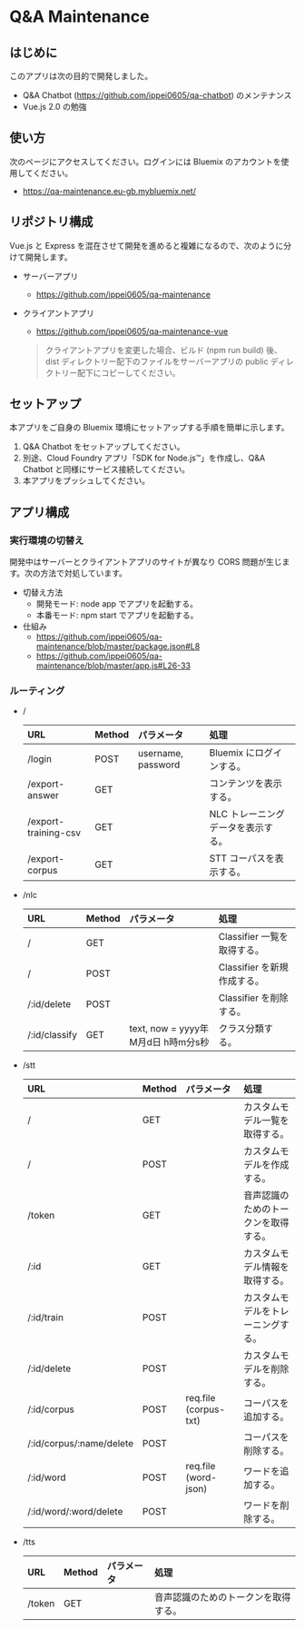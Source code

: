 # Q&A Maintenance

## はじめに
このアプリは次の目的で開発しました。
* Q&A Chatbot (https://github.com/ippei0605/qa-chatbot) のメンテナンス
* Vue.js 2.0 の勉強

## 使い方
次のページにアクセスしてください。ログインには Bluemix のアカウントを使用してください。
* https://qa-maintenance.eu-gb.mybluemix.net/

## リポジトリ構成
Vue.js と Express を混在させて開発を進めると複雑になるので、次のように分けて開発します。
* サーバーアプリ
    - https://github.com/ippei0605/qa-maintenance
* クライアントアプリ
    - https://github.com/ippei0605/qa-maintenance-vue

    > クライアントアプリを変更した場合、ビルド (npm run build) 後、dist ディレクトリー配下のファイルをサーバーアプリの public ディレクトリー配下にコピーしてください。
    
## セットアップ
本アプリをご自身の Bluemix 環境にセットアップする手順を簡単に示します。

1. Q&A Chatbot をセットアップしてください。
1. 別途、Cloud Foundry アプリ「SDK for Node.js™」を作成し、Q&A Chatbot と同様にサービス接続してください。
1. 本アプリをプッシュしてください。

## アプリ構成

### 実行環境の切替え
開発中はサーバーとクライアントアプリのサイトが異なり CORS 問題が生じます。次の方法で対処しています。
* 切替え方法
    - 開発モード: node app でアプリを起動する。
    - 本番モード: npm start でアプリを起動する。
* 仕組み
    - https://github.com/ippei0605/qa-maintenance/blob/master/package.json#L8
    - https://github.com/ippei0605/qa-maintenance/blob/master/app.js#L26-33

### ルーティング
* /

    | URL                      | Method | パラメータ             | 処理           　               |
    | :----------------------- | :----- | :-------------------- |:------------------------------ |
    | /login                   | POST   | username, password    | Bluemix にログインする。         |
    | /export-answer           | GET    |                       | コンテンツを表示する。            |
    | /export-training-csv     | GET    |                       | NLC トレーニングデータを表示する。 |
    | /export-corpus           | GET    |                       | STT コーパスを表示する。          |

* /nlc

    | URL                      | Method | パラメータ                        | 処理           　               |
    | :----------------------- | :----- | :------------------------------- |:------------------------------ |
    | /                        | GET    |                                  | Classifier 一覧を取得する。      |
    | /                        | POST   |                                  | Classifier を新規作成する。      |
    | /:id/delete              | POST   |                                  | Classifier を削除する。         |
    | /:id/classify            | GET    | text, now = yyyy年M月d日 h時m分s秒 | クラス分類する。                 |

* /stt

    | URL                      | Method | パラメータ             | 処理           　               |
    | :----------------------- | :----- | :-------------------- |:------------------------------ |
    | /                        | GET    |                       | カスタムモデル一覧を取得する。     |
    | /                        | POST   |                       | カスタムモデルを作成する。        |
    | /token                   | GET    |                       | 音声認識のためのトークンを取得する。|
    | /:id                     | GET    |                       | カスタムモデル情報を取得する。     |
    | /:id/train               | POST   |                       | カスタムモデルをトレーニングする。 |
    | /:id/delete              | POST   |                       | カスタムモデルを削除する。        |
    | /:id/corpus              | POST   | req.file (corpus-txt) | コーパスを追加する。             |
    | /:id/corpus/:name/delete | POST   |                       | コーパスを削除する。             |
    | /:id/word                | POST   | req.file (word-json)  | ワードを追加する。               |
    | /:id/word/:word/delete   | POST   |                       | ワードを削除する。               |

* /tts

    | URL                      | Method | パラメータ             | 処理           　               |
    | :----------------------- | :----- | :-------------------- |:------------------------------ |
    | /token                   | GET    |                       | 音声認識のためのトークンを取得する。|

